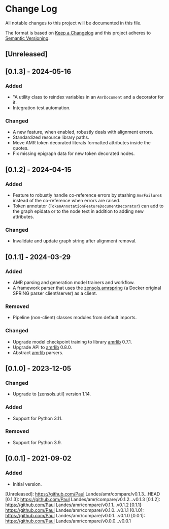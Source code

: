 # Change Log
All notable changes to this project will be documented in this file.

The format is based on [Keep a Changelog](http://keepachangelog.com/)
and this project adheres to [Semantic Versioning](http://semver.org/).


## [Unreleased]


## [0.1.3] - 2024-05-16
### Added
- "A utility class to reindex variables in an `AmrDocument` and a decorator for
  it.
- Integration test automation.

### Changed
- A new feature, when enabled, robustly deals with alignment errors.
- Standardized resource library paths.
- Move AMR token decorated literals formatted attributes inside the quotes.
- Fix missing epigraph data for new token decorated nodes.


## [0.1.2] - 2024-04-15
### Added
- Feature to robustly handle co-reference errors by stashing `AmrFailure`s
  instead of the co-reference when errors are raised.
- Token annotator (`TokenAnnotationFeatureDocumentDecorator`) can add to the
  graph epidata or to the node text in addition to adding new attributes.

### Changed
- Invalidate and update graph string after alignment removal.


## [0.1.1] - 2024-03-29
### Added
- AMR parsing and generation model trainers and workflow.
- A framework parser that uses the [zensols.amrspring] (a Docker original
  SPRING parser client/server) as a client.

### Removed
- Pipeline (non-client) classes modules from default imports.

### Changed
- Upgrade model checkpoint training to library [amrlib] 0.7.1.
- Upgrade API to [amrlib] 0.8.0.
- Abstract [amrlib] parsers.


## [0.1.0] - 2023-12-05
### Changed
- Upgrade to [zensols.util] version 1.14.

### Added
- Support for Python 3.11.

### Removed
- Support for Python 3.9.


## [0.0.1] - 2021-09-02
### Added
- Initial version.


<!-- links -->
[Unreleased]: https://github.com/Paul Landes/amr/compare/v0.1.3...HEAD
[0.1.3]: https://github.com/Paul Landes/amr/compare/v0.1.2...v0.1.3
[0.1.2]: https://github.com/Paul Landes/amr/compare/v0.1.1...v0.1.2
[0.1.1]: https://github.com/Paul Landes/amr/compare/v0.1.0...v0.1.1
[0.1.0]: https://github.com/Paul Landes/amr/compare/v0.0.1...v0.1.0
[0.0.1]: https://github.com/Paul Landes/amr/compare/v0.0.0...v0.0.1

[amrlib]: https://github.com/bjascob/amrlib
[zensols.amrspring]: https://github.com/plandes/amrspring

